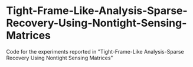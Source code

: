 # Tight-Frame-Like-Analysis-Sparse-Recovery-Using-Nontight-Sensing-Matrices
Code for the experiments reported in "Tight-Frame-Like Analysis-Sparse Recovery Using Nontight Sensing Matrices" 
